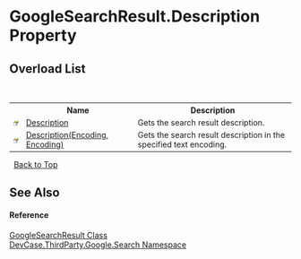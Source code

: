 # GoogleSearchResult.Description Property 
 


## Overload List
&nbsp;<table><tr><th></th><th>Name</th><th>Description</th></tr><tr><td>![Public property](media/pubproperty.gif "Public property")</td><td><a href="P_DevCase_ThirdParty_Google_Search_GoogleSearchResult_Description">Description</a></td><td>
Gets the search result description.</td></tr><tr><td>![Public property](media/pubproperty.gif "Public property")</td><td><a href="P_DevCase_ThirdParty_Google_Search_GoogleSearchResult_Description_1">Description(Encoding, Encoding)</a></td><td>
Gets the search result description in the specified text encoding.</td></tr></table>&nbsp;
<a href="#googlesearchresult.description-property">Back to Top</a>

## See Also


#### Reference
<a href="T_DevCase_ThirdParty_Google_Search_GoogleSearchResult">GoogleSearchResult Class</a><br /><a href="N_DevCase_ThirdParty_Google_Search">DevCase.ThirdParty.Google.Search Namespace</a><br />
